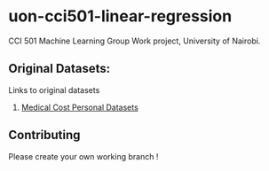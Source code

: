 # uon-cci501-linear-regression

CCI 501 Machine Learning Group Work project, University of Nairobi.

## Original Datasets: 

Links to original datasets
1. [Medical Cost Personal Datasets](https://www.kaggle.com/mirichoi0218/insurance)

## Contributing

Please create your own working branch !
